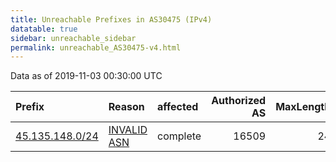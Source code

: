 ```yaml
---
title: Unreachable Prefixes in AS30475 (IPv4)
datatable: true
sidebar: unreachable_sidebar
permalink: unreachable_AS30475-v4.html
---
```


Data as of 2019-11-03 00:30:00 UTC


<div class="datatable-begin"></div>

| Prefix                                                   | Reason                                                                                                 | affected   |   Authorized AS |   MaxLength | Anchor                                         |   unreachable /24s |
|:---------------------------------------------------------|:-------------------------------------------------------------------------------------------------------|:-----------|----------------:|------------:|:-----------------------------------------------|-------------------:|
| [45.135.148.0/24](https://stat.ripe.net/45.135.148.0/24) | [INVALID ASN](https://rpki-validator.ripe.net/announcement-preview?asn=AS30475&prefix=45.135.148.0/24) | complete   |           16509 |          24 | [RIPE](unreachable_RIPE_NCC_RPKI_Root-v4.html) |                  1 |

<div class="datatable-end"></div>